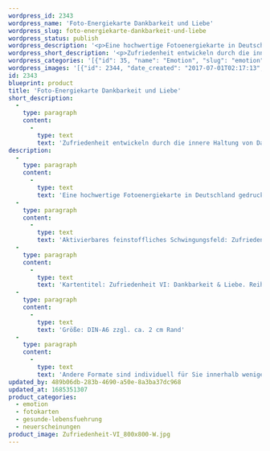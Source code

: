 ```yaml
---
wordpress_id: 2343
wordpress_name: 'Foto-Energiekarte Dankbarkeit und Liebe'
wordpress_slug: foto-energiekarte-dankbarkeit-und-liebe
wordpress_status: publish
wordpress_description: '<p>Eine hochwertige Fotoenergiekarte in Deutschland gedruckt und in Handarbeit laminiert. Sie ist in Postkartengröße (DIN-A6) gut zu transportieren und kann auch auf den Körper aufgelegt werden.</p><p>Aktivierbares feinstoffliches Schwingungsfeld: <span class="s1">Zufriedenheit - Dankbarkeit - Liebe: </span>Impulse für Zufriedenheit, welche aus einer inneren Haltung von Dankbarkeit und Liebe entsteht.</p><p>Kartentitel: Zufriedenheit VI: Dankbarkeit &amp; Liebe<span class="s1">. Reihe: Zufriedenheit. </span>Schwingungsebene: Grün.</p><p>Größe: DIN-A6 zzgl. ca. 2 cm Rand<br />Andere Formate sind individuell für Sie innerhalb weniger Tage herstellbar. Bitte kontaktieren Sie uns hierfür unter <a href="mailto:info@elvedenverlag.de">info@elvedenverlag.de</a>.</p><p><a href="https://my.feenbaum.de/anwendung-energiebilder-foto-laminiert/">Anwendungshinweise</a>      <a href="https://my.feenbaum.de/produktinformationen-fotokarten/">Produktinformationen</a></p>'
wordpress_short_description: '<p>Zufriedenheit entwickeln durch die innere Haltung von Dankbarkeit und Liebe<br /><em>Hinweis: Das Wasserzeichen „Elveden Verlag Energiebild“ wird nicht mit gedruckt</em></p>'
wordpress_categories: '[{"id": 35, "name": "Emotion", "slug": "emotion"}, {"id": 23, "name": "Fotokarten", "slug": "fotokarten"}, {"id": 38, "name": "Gesunde Lebensf\u00fchrung", "slug": "gesunde-lebensfuehrung"}, {"id": 66, "name": "Neuerscheinungen", "slug": "neuerscheinungen"}]'
wordpress_images: '[{"id": 2344, "date_created": "2017-07-01T02:17:13", "date_created_gmt": "2017-06-30T22:17:13", "date_modified": "2017-07-01T02:17:13", "date_modified_gmt": "2017-06-30T22:17:13", "src": "https://my.feenbaum.de/wp-content/uploads/2017/07/Zufriedenheit-VI_800x800-W.jpg", "name": "Zufriedenheit-VI_800x800-W", "alt": ""}]'
id: 2343
blueprint: product
title: 'Foto-Energiekarte Dankbarkeit und Liebe'
short_description:
  -
    type: paragraph
    content:
      -
        type: text
        text: 'Zufriedenheit entwickeln durch die innere Haltung von Dankbarkeit und Liebe'
description:
  -
    type: paragraph
    content:
      -
        type: text
        text: 'Eine hochwertige Fotoenergiekarte in Deutschland gedruckt und in Handarbeit laminiert. Sie ist in Postkartengröße (DIN-A6) gut zu transportieren und kann auch auf den Körper aufgelegt werden.'
  -
    type: paragraph
    content:
      -
        type: text
        text: 'Aktivierbares feinstoffliches Schwingungsfeld: Zufriedenheit - Dankbarkeit - Liebe: Impulse für Zufriedenheit, welche aus einer inneren Haltung von Dankbarkeit und Liebe entsteht.'
  -
    type: paragraph
    content:
      -
        type: text
        text: 'Kartentitel: Zufriedenheit VI: Dankbarkeit & Liebe. Reihe: Zufriedenheit. Schwingungsebene: Grün.'
  -
    type: paragraph
    content:
      -
        type: text
        text: 'Größe: DIN-A6 zzgl. ca. 2 cm Rand'
  -
    type: paragraph
    content:
      -
        type: text
        text: 'Andere Formate sind individuell für Sie innerhalb weniger Tage herstellbar. Bitte kontaktieren Sie uns hierfür unter info@elvedenverlag.de.'
updated_by: 489b06db-283b-4690-a50e-8a3ba37dc968
updated_at: 1685351307
product_categories:
  - emotion
  - fotokarten
  - gesunde-lebensfuehrung
  - neuerscheinungen
product_image: Zufriedenheit-VI_800x800-W.jpg
---
```

